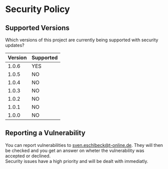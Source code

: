 # Security Policy

## Supported Versions

Which versions of this project are currently being supported with security updates?

| Version | Supported          |
| ------- | ------------------ |
| 1.0.6   | YES                |
| 1.0.5   | NO                 |
| 1.0.4   | NO                 |
| 1.0.3   | NO                 |
| 1.0.2   | NO                 |
| 1.0.1   | NO                 |
| 1.0.0   | NO                 |

## Reporting a Vulnerability

You can report vulnerabilities to sven.eschlbeck@t-online.de. They will then be checked and you get an answer on wheter the vulnerability was accepted or declined.  
Security issues have a high priority and will be dealt with immediatly.
